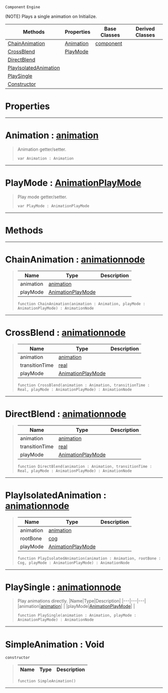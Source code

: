  `Component` `Engine`



(NOTE) Plays a single animation on Initialize.

|Methods|Properties|Base Classes|Derived Classes|
|---|---|---|---|
|[ChainAnimation](simpleanimation.md#chainanimation-zilch-engi)|[Animation](simpleanimation.md#animation-zilch-engine-do)|[component](component.md)| |
|[CrossBlend](simpleanimation.md#crossblend-zilch-engine-d)|[PlayMode](simpleanimation.md#playmode-zilch-engine-doc)| | |
|[DirectBlend](simpleanimation.md#directblend-zilch-engine)| | | |
|[PlayIsolatedAnimation](simpleanimation.md#playisolatedanimation-ze)| | | |
|[PlaySingle](simpleanimation.md#playsingle-zilch-engine-d)| | | |
|[Constructor](simpleanimation.md#simpleanimation-void)| | | |


 #  Properties


---  
 #  Animation : [animation](animation.md)

> Animation getter/setter.
> ```TS:Nada
> var Animation : Animation


---  
 #  PlayMode : [AnimationPlayMode](../enum_reference.md#animationplaymode)

> Play mode getter/setter.
> ```TS:Nada
> var PlayMode : AnimationPlayMode


---  
 #  Methods


---  
 #  ChainAnimation : [animationnode](animationnode.md)

> 
> |Name|Type|Description|
> |---|---|---|
> |animation|[animation](animation.md)| |
> |playMode|[AnimationPlayMode](../enum_reference.md#animationplaymode)| |
> ```TS:Nada
> function ChainAnimation(animation : Animation, playMode : AnimationPlayMode) : AnimationNode
> ``` 


---  
 #  CrossBlend : [animationnode](animationnode.md)

> 
> |Name|Type|Description|
> |---|---|---|
> |animation|[animation](animation.md)| |
> |transitionTime|[real](../nada_base_types/real.md)| |
> |playMode|[AnimationPlayMode](../enum_reference.md#animationplaymode)| |
> ```TS:Nada
> function CrossBlend(animation : Animation, transitionTime : Real, playMode : AnimationPlayMode) : AnimationNode
> ``` 


---  
 #  DirectBlend : [animationnode](animationnode.md)

> 
> |Name|Type|Description|
> |---|---|---|
> |animation|[animation](animation.md)| |
> |transitionTime|[real](../nada_base_types/real.md)| |
> |playMode|[AnimationPlayMode](../enum_reference.md#animationplaymode)| |
> ```TS:Nada
> function DirectBlend(animation : Animation, transitionTime : Real, playMode : AnimationPlayMode) : AnimationNode
> ``` 


---  
 #  PlayIsolatedAnimation : [animationnode](animationnode.md)

> 
> |Name|Type|Description|
> |---|---|---|
> |animation|[animation](animation.md)| |
> |rootBone|[cog](cog.md)| |
> |playMode|[AnimationPlayMode](../enum_reference.md#animationplaymode)| |
> ```TS:Nada
> function PlayIsolatedAnimation(animation : Animation, rootBone : Cog, playMode : AnimationPlayMode) : AnimationNode
> ``` 


---  
 #  PlaySingle : [animationnode](animationnode.md)

> Play animations directly.
> |Name|Type|Description|
> |---|---|---|
> |animation|[animation](animation.md)| |
> |playMode|[AnimationPlayMode](../enum_reference.md#animationplaymode)| |
> ```TS:Nada
> function PlaySingle(animation : Animation, playMode : AnimationPlayMode) : AnimationNode
> ``` 


---  
 #  SimpleAnimation : Void

 `constructor`

> 
> |Name|Type|Description|
> |---|---|---|
> ```TS:Nada
> function SimpleAnimation()
> ``` 


---  
 

 